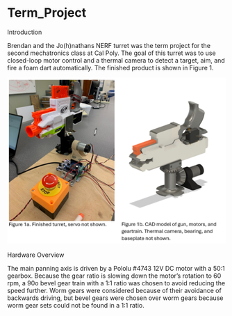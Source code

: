 # Term_Project

Introduction

Brendan and the Jo(h)nathans NERF turret was the term project for the second mechatronics class at Cal Poly. The goal of this turret was to use closed-loop motor control and a thermal camera to detect a target, aim, and fire a foam dart automatically. The finished product is shown in Figure 1.

![first plot](https://github.com/jonoromo/Term_Project/blob/main/Figure%201.png)

Hardware Overview

The main panning axis is driven by a Pololu #4743 12V DC motor with a 50:1 gearbox. Because the gear ratio is slowing down the motor’s rotation to 60 rpm, a 90o bevel gear train with a 1:1 ratio was chosen to avoid reducing the speed further. Worm gears were considered because of their avoidance of backwards driving, but bevel gears were chosen over worm gears because worm gear sets could not be found in a 1:1 ratio.

